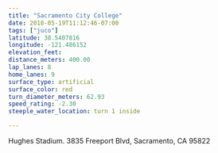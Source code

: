 ```yaml
---
title: "Sacramento City College"
date: 2018-05-19T11:12:46-07:00
tags: ["juco"]
latitude: 38.5407816
longitude: -121.486152
elevation_feet:
distance_meters: 400.00
lap_lanes: 8
home_lanes: 9
surface_type: artificial
surface_color: red
turn_diameter_meters: 62.93
speed_rating: -2.30
steeple_water_location: turn 1 inside

---
```

Hughes Stadium. 3835 Freeport Blvd, Sacramento, CA 95822
<!--more-->
